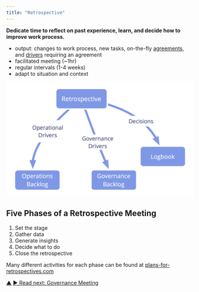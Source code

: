 ```yaml
---
title: "Retrospective"
---
```



**Dedicate time to reflect on past experience, learn, and decide how to improve work process.**

-   output: changes to work process, new tasks, on-the-fly <a href="#" class="tooltip" title="Agreement: An agreed upon guideline, process, protocol or policy designed to guide the flow of value.">agreements</a>, and <a href="#" class="tooltip" title="Organizational Driver: A driver is a person’s or a group&#x27;s motive for responding to a specific situation. A driver is considered an **organizational driver** if responding to it would help the organization generate value, eliminate waste or avoid unintended consequences.">drivers</a> requiring an agreement
-   facilitated meeting (~1hr)
-   regular intervals (1-4 weeks)
-   adapt to situation and context

![Output of a retrospective](img/meetings/retrospective.png)

## Five Phases of a Retrospective Meeting

1. Set the stage
2. Gather data
3. Generate insights
4. Decide what to do
5. Close the retrospective

Many different activities for each phase can be found at [plans-for-retrospectives.com](http://www.plans-for-retrospectives.com/)


<div class="bottom-nav">
<a href="meeting-formats.html" title="Up: Meeting Formats">▲</a> <a href="governance-meeting.html" title="Read next: Governance Meeting">▶ Read next: Governance Meeting</a>
</div>


<script type="text/javascript">
Mousetrap.bind('g n', function() {
    window.location.href = 'governance-meeting.html';
    return false;
});
</script>

